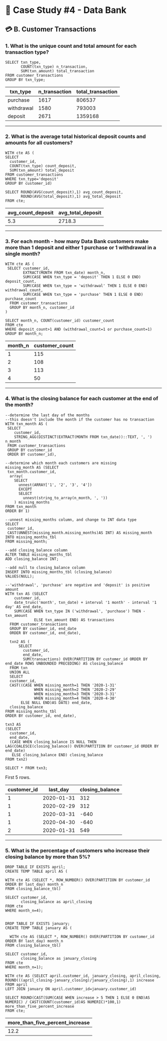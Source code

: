 # 🏦 Case Study #4 - Data Bank
## 💳 B. Customer Transactions
### 1. What is the unique count and total amount for each transaction type?

```TSQL
SELECT txn_type,
       COUNT(txn_type) n_transaction,
       SUM(txn_amount) total_transaction
FROM customer_transactions
GROUP BY txn_type;
```

| txn_type   | n_transaction | total_transaction |
|------------|---------------|-------------------|
| purchase   | 	1617          | 806537            |
| withdrawal | 	1580          | 793003            |
| deposit    | 	2671          | 1359168           |

---

### 2. What is the average total historical deposit counts and amounts for all customers?

```TSQL
WITH cte AS (
SELECT 
  customer_id,
  COUNT(txn_type) count_deposit,
  SUM(txn_amount) total_deposit
FROM customer_transactions
WHERE txn_type='deposit'
GROUP BY customer_id)

SELECT ROUND(AVG(count_deposit),1) avg_count_deposit,
       ROUND(AVG(total_deposit),1) avg_total_deposit
FROM cte;
```

| avg_count_deposit | avg_total_deposit |
|----------------|----------------|
| 5.3              | 2718.3             |

---

### 3. For each month - how many Data Bank customers make more than 1 deposit and either 1 purchase or 1 withdrawal in a single month?

```TSQL
WITH cte AS (
 SELECT customer_id,
        EXTRACT(MONTH FROM txn_date) month_n,
        SUM(CASE WHEN txn_type = 'deposit' THEN 1 ELSE 0 END) deposit_count,
        SUM(CASE WHEN txn_type = 'withdrawal' THEN 1 ELSE 0 END) withdrawal_count,
        SUM(CASE WHEN txn_type = 'purchase' THEN 1 ELSE 0 END) purchase_count
  FROM customer_transactions
  GROUP BY month_n, customer_id
)

SELECT month_n, COUNT(customer_id) customer_count
FROM cte
WHERE deposit_count>1 AND (withdrawal_count=1 or purchase_count=1)
GROUP BY month_n;
```

| month_n | customer_count |
|----------------|----------------|
| 1              | 115             |
| 2              | 108             |
| 3              | 113             |
| 4              | 50             |

---

### 4. What is the closing balance for each customer at the end of the month?

```TSQL
--determine the last day of the months
--this doesn't include the month if the customer has no transaction
WITH txn_month AS (
 SELECT
	customer_id,
	STRING_AGG(DISTINCT(EXTRACT(MONTH FROM txn_date))::TEXT, ', ') n_month
 FROM customer_transactions
 GROUP BY customer_id
 ORDER BY customer_id),
 
--determine which month each customers are missing
missing_month AS (SELECT 
 txn_month.customer_id, 
  array(
    SELECT 
      unnest(ARRAY['1', '2', '3', '4']) 
      EXCEPT 
      SELECT 
        unnest(string_to_array(n_month, ', '))
    ) missing_months
FROM txn_month
ORDER BY 1)

--unnest missing_months column, and change to INT data type
SELECT 
 customer_id,
 CAST(UNNEST(missing_month.missing_months)AS INT) AS missing_month
INTO missing_months_tbl
FROM missing_month;

--add closing_balance column 
ALTER TABLE missing_months_tbl 
ADD closing_balance INT;

--add null to closing_balance column
INSERT INTO missing_months_tbl (closing_balance)
VALUES(NULL);

--'withdrawal', 'purchase' are negative and 'deposit' is positive amount
WITH txn AS (SELECT
    customer_id,
    date_trunc('month', txn_date) + interval '1 month' - interval '1 day' AS end_date,
    SUM(CASE WHEN txn_type IN ('withdrawal', 'purchase') THEN -txn_amount
             ELSE txn_amount END) AS transactions
  FROM customer_transactions
  GROUP BY customer_id, end_date
  ORDER BY customer_id, end_date),
   
  txn2 AS (
	  SELECT 
	    customer_id,
        end_date,
        SUM(transactions) OVER(PARTITION BY customer_id ORDER BY end_date ROWS UNBOUNDED PRECEDING) AS closing_balance
  FROM txn
  UNION ALL
  SELECT 
  customer_id, 
  CAST((CASE WHEN missing_month=1 THEN '2020-1-31'
             WHEN missing_month=2 THEN '2020-2-29'
             WHEN missing_month=3 THEN '2020-3-31'
             WHEN missing_month=4 THEN '2020-4-30'
       ELSE NULL END)AS DATE) end_date,
  closing_balance
FROM missing_months_tbl
ORDER BY customer_id, end_date),

txn3 AS 
(SELECT
  customer_id,
  end_date,
  (CASE WHEN closing_balance IS NULL THEN LAG(COALESCE(closing_balance)) OVER(PARTITION BY customer_id ORDER BY end_date)
   ELSE closing_balance END) closing_balance
FROM txn2)

SELECT * FROM txn3;
```

First 5 rows.

| customer_id | last_day   | closing_balance |
|-------------|------------|-----------------|
| 1	           | 2020-01-31 | 	312             |
| 1	           | 2020-02-29 | 	312             |
| 1	           | 2020-03-31 | 	-640            |
| 1	           | 2020-04-30 | 	-640            |
| 2	           | 2020-01-31 | 	549             |

---

### 5. What is the percentage of customers who increase their closing balance by more than 5%?

```TSQL
DROP TABLE IF EXISTS april;
CREATE TEMP TABLE april AS (

WITH cte AS (SELECT *, ROW_NUMBER() OVER(PARTITION BY customer_id ORDER BY last_day) month_n
FROM closing_balance_tbl)

SELECT customer_id,
       closing_balance as april_closing
FROM cte
WHERE month_n=4);


DROP TABLE IF EXISTS january;
CREATE TEMP TABLE january AS (
  
  WITH cte AS (SELECT *, ROW_NUMBER() OVER(PARTITION BY customer_id ORDER BY last_day) month_n
FROM closing_balance_tbl)
  
SELECT customer_id,
       closing_balance as january_closing
FROM cte
WHERE month_n=1);

WITH cte AS (SELECT april.customer_id, january_closing, april_closing, ROUND(((april_closing-january_closing)/january_closing),1) increase
FROM april
LEFT JOIN january ON april.customer_id=january.customer_id)

SELECT ROUND(CAST(SUM(CASE WHEN increase > 5 THEN 1 ELSE 0 END)AS NUMERIC) / CAST(COUNT(customer_id)AS NUMERIC)*100,1) more_than_five_percent_increase
FROM cte;
```

| more_than_five_percent_increase | 
|-------------|
| 12.2      | 	

